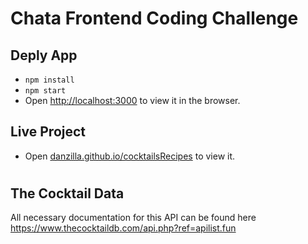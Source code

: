 # Chata Frontend Coding Challenge

## Deply App
- `npm install`
- `npm start`
- Open [http://localhost:3000](http://localhost:3000) to view it in the browser.

## Live Project
- Open [danzilla.github.io/cocktailsRecipes](https://danzilla.github.io/cocktailsRecipes/) to view it.
#

## The Cocktail Data

All necessary documentation for this API can be found here https://www.thecocktaildb.com/api.php?ref=apilist.fun

